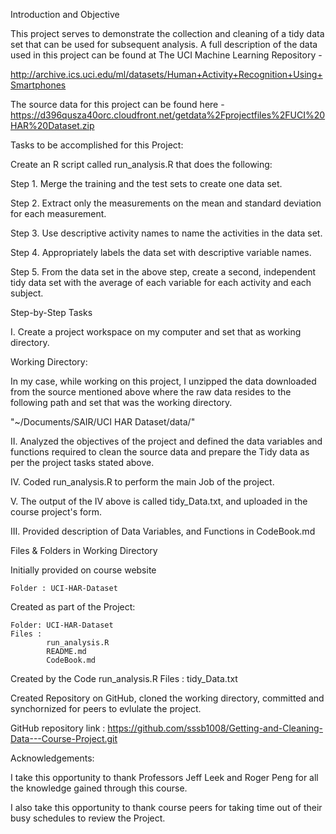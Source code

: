Introduction and Objective

This project serves to demonstrate the collection and cleaning of a tidy data set that can be used for subsequent analysis. A full description of the data used in this project can be found at The UCI Machine Learning Repository - 

http://archive.ics.uci.edu/ml/datasets/Human+Activity+Recognition+Using+Smartphones


The source data for this project can be found here -  https://d396qusza40orc.cloudfront.net/getdata%2Fprojectfiles%2FUCI%20HAR%20Dataset.zip


Tasks to be accomplished for this Project:

Create an R script called run_analysis.R that does the following:

Step 1. Merge the training and the test sets to create one data set.

Step 2. Extract only the measurements on the mean and standard deviation for each measurement.

Step 3. Use descriptive activity names to name the activities in the data set. 

Step 4. Appropriately labels the data set with descriptive variable names.

Step 5. From the data set in the above step, create a second, independent tidy data set with the average of each variable for each activity and each subject.

Step-by-Step Tasks

I. Create a project workspace on my computer and set that as working directory.

Working Directory:

In my case, while working on this project, I unzipped the data downloaded from the source mentioned above where the raw data resides to the following path and set that was the working directory.

 "~/Documents/SAIR/UCI HAR Dataset/data/"

II. Analyzed the objectives of the project and defined the data variables and functions required to clean the source data and prepare the Tidy data as per the  project tasks stated above.

IV. Coded run_analysis.R to perform the main Job of the project.

V. The output of the IV above is called tidy_Data.txt, and uploaded in the course project's form.

III. Provided description of Data Variables, and Functions in CodeBook.md

Files & Folders in Working Directory

Initially provided on course website

    Folder : UCI-HAR-Dataset

Created as part of the Project:

    Folder: UCI-HAR-Dataset
    Files : 
            run_analysis.R
            README.md
            CodeBook.md
           
Created by the Code run_analysis.R
    Files : 
            tidy_Data.txt
            
Created Repository on GitHub, cloned the working directory, committed and synchornized for peers to evlulate the project.

GitHub repository link : https://github.com/sssb1008/Getting-and-Cleaning-Data---Course-Project.git

Acknowledgements: 

I take this opportunity to thank Professors Jeff Leek and Roger Peng for all the knowledge gained through this course.

I also take this opportunity to thank course peers for taking time out of their busy schedules to review the Project.